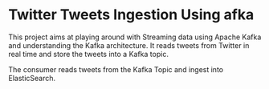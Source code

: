 # Twitter Tweets Ingestion Using afka

This project aims at playing around with Streaming data using Apache Kafka and understanding the Kafka architecture. It reads tweets from Twitter in real time and store the tweets into a Kafka topic.

The consumer reads tweets from the Kafka Topic and ingest into ElasticSearch.
